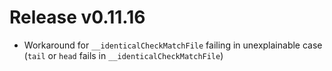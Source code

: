 # Release v0.11.16

- Workaround for `__identicalCheckMatchFile` failing in unexplainable case (`tail` or `head` fails in
  `__identicalCheckMatchFile`)
